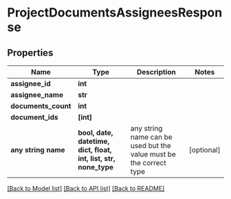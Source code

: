 # ProjectDocumentsAssigneesResponse


## Properties
Name | Type | Description | Notes
------------ | ------------- | ------------- | -------------
**assignee_id** | **int** |  | 
**assignee_name** | **str** |  | 
**documents_count** | **int** |  | 
**document_ids** | **[int]** |  | 
**any string name** | **bool, date, datetime, dict, float, int, list, str, none_type** | any string name can be used but the value must be the correct type | [optional]

[[Back to Model list]](../README.md#documentation-for-models) [[Back to API list]](../README.md#documentation-for-api-endpoints) [[Back to README]](../README.md)


